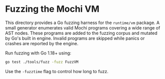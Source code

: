 # Fuzzing the Mochi VM

This directory provides a Go fuzzing harness for the `runtime/vm`
package. A small generator enumerates valid Mochi programs covering a
wide range of AST nodes. These programs are added to the fuzzing corpus
and mutated by Go's built in engine. Invalid programs are skipped while
panics or crashes are reported by the engine.

Run fuzzing with Go 1.18+ using:

```bash
go test ./tools/fuzz -fuzz FuzzVM
```

Use the `-fuzztime` flag to control how long to fuzz.

